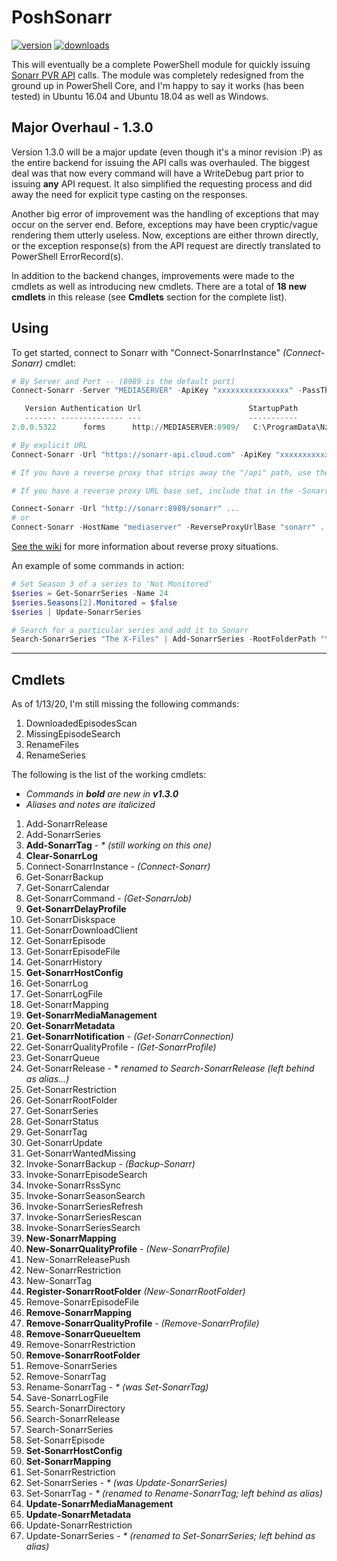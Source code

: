 # PoshSonarr

[![version](https://img.shields.io/powershellgallery/v/PoshSonarr.svg)](https://www.powershellgallery.com/packages/PoshSonarr)
[![downloads](https://img.shields.io/powershellgallery/dt/PoshSonarr.svg?label=downloads)](https://www.powershellgallery.com/stats/packages/PoshSonarr?groupby=Version)

This will eventually be a complete PowerShell module for quickly issuing [Sonarr PVR API](https://github.com/Sonarr/Sonarr/wiki/API) calls. The module was completely redesigned from the ground up in PowerShell Core, and I'm happy to say it works (has been tested) in Ubuntu 16.04 and Ubuntu 18.04 as well as Windows.

## Major Overhaul - 1.3.0

Version 1.3.0 will be a major update (even though it's a minor revision :P) as the entire backend for issuing the API calls was overhauled.  The biggest deal was that now every command will have a WriteDebug part prior to issuing __any__ API request.  It also simplified the requesting process and did away the need for explicit type casting on the responses.

Another big error of improvement was the handling of exceptions that may occur on the server end.  Before, exceptions may have been cryptic/vague rendering them utterly useless.  Now, exceptions are either thrown directly, or the exception response(s) from the API request are directly translated to PowerShell ErrorRecord(s).

In addition to the backend changes, improvements were made to the cmdlets as well as introducing new cmdlets.  There are a total of __18 new cmdlets__ in this release (see __Cmdlets__ section for the complete list).

## Using

To get started, connect to Sonarr with "Connect-SonarrInstance" _(Connect-Sonarr)_ cmdlet:

```powershell
# By Server and Port -- (8989 is the default port)
Connect-Sonarr -Server "MEDIASERVER" -ApiKey "xxxxxxxxxxxxxxxx" -PassThru

   Version Authentication Url                        StartupPath
   ------- -------------- ---                        -----------
2.0.0.5322      forms      http://MEDIASERVER:8989/   C:\ProgramData\NzbDrone\bin

# By explicit URL
Connect-Sonarr -Url "https://sonarr-api.cloud.com" -ApiKey "xxxxxxxxxxxx" -PassThru

# If you have a reverse proxy that strips away the "/api" path, use the "-NoApiPrefix" switch.

# If you have a reverse proxy URL base set, include that in the -SonarrUrl parameter or use the new "-ReverseProxyUrlBase" parameter when combined with a HostName.

Connect-Sonarr -Url "http://sonarr:8989/sonarr" ...
# or
Connect-Sonarr -HostName "mediaserver" -ReverseProxyUrlBase "sonarr" ...
```

[See the wiki](https://github.com/Yevrag35/PoshSonarr/wiki) for more information about reverse proxy situations.

An example of some commands in action:

```powershell
# Set Season 3 of a series to 'Not Monitored'
$series = Get-SonarrSeries -Name 24
$series.Seasons[2].Monitored = $false
$series | Update-SonarrSeries

# Search for a particular series and add it to Sonarr
Search-SonarrSeries "The X-Files" | Add-SonarrSeries -RootFolderPath "\\NAS\Shows" -IgnoreEpisodesWithFiles -SearchForMissingEpisodes -UseSeasonFolders
```

---

## Cmdlets

As of 1/13/20, I'm still missing the following commands:

1. DownloadedEpisodesScan
1. MissingEpisodeSearch
1. RenameFiles
1. RenameSeries

The following is the list of the working cmdlets:

* _Commands in __bold__ are new in __v1.3.0___
* _Aliases and notes are italicized_

1. Add-SonarrRelease
1. Add-SonarrSeries
1. __Add-SonarrTag__ - _* (still working on this one)_
1. __Clear-SonarrLog__
1. Connect-SonarrInstance - _(Connect-Sonarr)_
1. Get-SonarrBackup
1. Get-SonarrCalendar
1. Get-SonarrCommand - _(Get-SonarrJob)_
1. __Get-SonarrDelayProfile__
1. Get-SonarrDiskspace
1. Get-SonarrDownloadClient
1. Get-SonarrEpisode
1. Get-SonarrEpisodeFile
1. Get-SonarrHistory
1. __Get-SonarrHostConfig__
1. Get-SonarrLog
1. Get-SonarrLogFile
1. Get-SonarrMapping
1. __Get-SonarrMediaManagement__
1. __Get-SonarrMetadata__
1. __Get-SonarrNotification__ - _(Get-SonarrConnection)_
1. Get-SonarrQualityProfile - _(Get-SonarrProfile)_
1. Get-SonarrQueue
1. Get-SonarrRelease - * _renamed to Search-SonarrRelease (left behind as alias...)_
1. Get-SonarrRestriction
1. Get-SonarrRootFolder
1. Get-SonarrSeries
1. Get-SonarrStatus
1. Get-SonarrTag
1. Get-SonarrUpdate
1. Get-SonarrWantedMissing
1. Invoke-SonarrBackup - _(Backup-Sonarr)_
1. Invoke-SonarrEpisodeSearch
1. Invoke-SonarrRssSync
1. Invoke-SonarrSeasonSearch
1. Invoke-SonarrSeriesRefresh
1. Invoke-SonarrSeriesRescan
1. Invoke-SonarrSeriesSearch
1. __New-SonarrMapping__
1. __New-SonarrQualityProfile__ - _(New-SonarrProfile)_
1. New-SonarrReleasePush
1. New-SonarrRestriction
1. New-SonarrTag
1. __Register-SonarrRootFolder__ _(New-SonarrRootFolder)_
1. Remove-SonarrEpisodeFile
1. __Remove-SonarrMapping__
1. __Remove-SonarrQualityProfile__ - _(Remove-SonarrProfile)_
1. __Remove-SonarrQueueItem__
1. Remove-SonarrRestriction
1. __Remove-SonarrRootFolder__
1. Remove-SonarrSeries
1. Remove-SonarrTag
1. Rename-SonarrTag - _* (was Set-SonarrTag)_
1. Save-SonarrLogFile
1. Search-SonarrDirectory
1. Search-SonarrRelease
1. Search-SonarrSeries
1. Set-SonarrEpisode
1. __Set-SonarrHostConfig__
1. __Set-SonarrMapping__
1. Set-SonarrRestriction
1. Set-SonarrSeries - _* (was Update-SonarrSeries)_
1. Set-SonarrTag - _* (renamed to Rename-SonarrTag; left behind as alias)_
1. __Update-SonarrMediaManagement__
1. __Update-SonarrMetadata__
1. Update-SonarrRestriction
1. Update-SonarrSeries - _* (renamed to Set-SonarrSeries; left behind as alias)_
